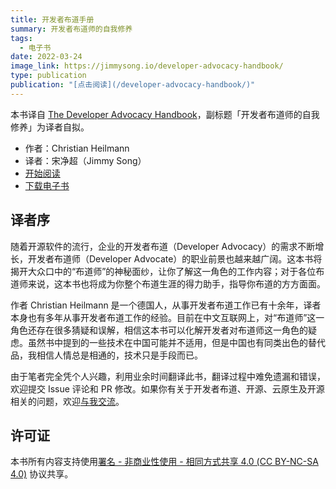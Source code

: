 ```yaml
---
title: 开发者布道手册
summary: 开发者布道师的自我修养
tags:
  - 电子书
date: 2022-03-24
image_link: https://jimmysong.io/developer-advocacy-handbook/
type: publication
publication: "[点击阅读](/developer-advocacy-handbook/)"
---
```


本书译自 [The Developer Advocacy Handbook](https://developer-advocacy.com/)，副标题「开发者布道师的自我修养」为译者自拟。

- 作者：Christian Heilmann
- 译者：宋净超（Jimmy Song）
- [开始阅读](https://jimmysong.io/developer-advocacy-handbook/)
- [下载电子书](https://github.com/rootsongjc/developer-advocacy-handbook/releases/)

## 译者序

随着开源软件的流行，企业的开发者布道（Developer Advocacy）的需求不断增长，开发者布道师（Developer Advocate）的职业前景也越来越广阔。这本书将揭开大众口中的“布道师”的神秘面纱，让你了解这一角色的工作内容；对于各位布道师来说，这本书也将成为你整个布道生涯的得力助手，指导你布道的方方面面。

作者 Christian Heilmann 是一个德国人，从事开发者布道工作已有十余年，译者本身也有多年从事开发者布道工作的经验。目前在中文互联网上，对“布道师”这一角色还存在很多猜疑和误解，相信这本书可以化解开发者对布道师这一角色的疑虑。虽然书中提到的一些技术在中国可能并不适用，但是中国也有同类出色的替代品，我相信人情总是相通的，技术只是手段而已。

由于笔者完全凭个人兴趣，利用业余时间翻译此书，翻译过程中难免遗漏和错误，欢迎提交 Issue 评论和 PR 修改。如果你有关于开发者布道、开源、云原生及开源相关的问题，欢迎[与我交流](https://jimmysong.io/contact/)。

## 许可证

本书所有内容支持使用[署名 - 非商业性使用 - 相同方式共享 4.0 (CC BY-NC-SA 4.0)](https://creativecommons.org/licenses/by-nc-sa/4.0/deed.zh)  协议共享。
